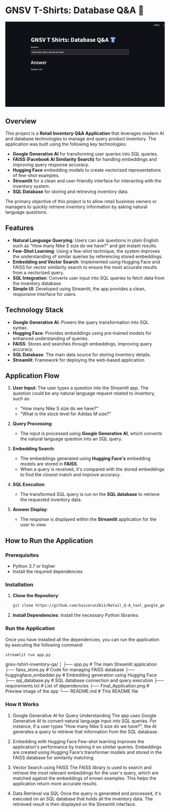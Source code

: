 # GNSV T-Shirts: Database Q&A 🧵

![Application Preview](./Final_Application.png)

## Overview
This project is a **Retail Inventory Q&A Application** that leverages modern AI and database technologies to manage and query product inventory. The application was built using the following key technologies:

- **Google Generative AI** for transforming user queries into SQL queries.
- **FAISS (Facebook AI Similarity Search)** for handling embeddings and improving query response accuracy.
- **Hugging Face** embedding models to create vectorized representations of few-shot examples.
- **Streamlit** for a clean and user-friendly interface for interacting with the inventory system.
- **SQL Database** for storing and retrieving inventory data.

The primary objective of this project is to allow retail business owners or managers to quickly retrieve inventory information by asking natural language questions.

## Features
- **Natural Language Querying**: Users can ask questions in plain English such as "How many Nike S size do we have?" and get instant results.
- **Few-Shot Learning**: Using a few-shot technique, the system improves the understanding of similar queries by referencing stored embeddings.
- **Embedding and Vector Search**: Implemented using Hugging Face and FAISS for vector similarity search to ensure the most accurate results from a vectorized query.
- **SQL Integration**: Converts user input into SQL queries to fetch data from the inventory database.
- **Simple UI**: Developed using Streamlit, the app provides a clean, responsive interface for users.

## Technology Stack
- **Google Generative AI**: Powers the query transformation into SQL syntax.
- **Hugging Face**: Provides embeddings using pre-trained models for enhanced understanding of queries.
- **FAISS**: Stores and searches through embeddings, improving query accuracy.
- **SQL Database**: The main data source for storing inventory details.
- **Streamlit**: Framework for deploying the web-based application.

## Application Flow

1. **User Input**: The user types a question into the Streamlit app. The question could be any natural language request related to inventory, such as:
   - "How many Nike S size do we have?"
   - "What is the stock level for Adidas M size?"

2. **Query Processing**:
    - The input is processed using **Google Generative AI**, which converts the natural language question into an SQL query.

3. **Embedding Search**:
    - The embeddings generated using **Hugging Face's** embedding models are stored in **FAISS**.
    - When a query is received, it's compared with the stored embeddings to find the closest match and improve accuracy.

4. **SQL Execution**:
    - The transformed SQL query is run on the **SQL database** to retrieve the requested inventory data.

5. **Answer Display**:
    - The response is displayed within the **Streamlit** application for the user to view.

## How to Run the Application

### Prerequisites
- Python 3.7 or higher
- Install the required dependencies

### Installation

1. **Clone the Repository**:
    ```bash
    git clone https://github.com/Saivarun2611/Retail_Q-A_tool_google_genAI.git
    
    ```

2. **Install Dependencies**:
     Install the necessary Python libraries:
   

### Run the Application

Once you have installed all the dependencies, you can run the application by executing the following command:

```bash
streamlit run app.py
```

gnsv-tshirt-inventory-qa/
│
├── app.py                     # The main Streamlit application
├── faiss_store.py              # Code for managing FAISS database
├── huggingface_embedder.py     # Embedding generation using Hugging Face
├── sql_database.py             # SQL database connection and query execution
├── requirements.txt            # List of dependencies
├── Final_Application.png       # Preview image of the app
└── README.md                   # This README file

### How It Works
1. Google Generative AI for Query Understanding
The app uses Google Generative AI to convert natural language input into SQL queries. For instance, if a user types "How many Nike S size do we have?", the AI generates a query to retrieve that information from the SQL database.

2. Embedding with Hugging Face
Few-shot learning improves the application's performance by training it on similar queries. Embeddings are created using Hugging Face's transformer models and stored in the FAISS database for similarity matching.

3. Vector Search using FAISS
The FAISS library is used to search and retrieve the most relevant embeddings for the user's query, which are matched against the embeddings of known examples. This helps the application return more accurate results.

4. Data Retrieval via SQL
Once the query is generated and processed, it's executed on an SQL database that holds all the inventory data. The retrieved result is then displayed on the Streamlit interface.

